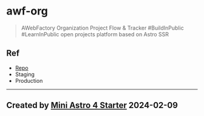 # awf-org

> AWebFactory Organization Project Flow & Tracker #BuildInPublic #LearnInPublic open projects platform based on Astro SSR

## Ref

- [Repo](https://github.com/awebfactory/awf-org)
- Staging
- Production

--- 

## Created by [Mini Astro 4 Starter](https://github.com/victorkane/mini-astro-4-starter) 2024-02-09